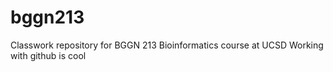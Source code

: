 # bggn213
Classwork repository for BGGN 213 Bioinformatics course at UCSD
Working with github is cool